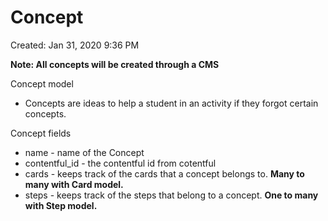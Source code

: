 # Concept

Created: Jan 31, 2020 9:36 PM

**Note: All concepts will be created through a CMS**

Concept model

- Concepts are ideas to help a student in an activity if they forgot certain concepts.

Concept fields

- name - name of the Concept
- contentful_id - the contentful id from cotentful
- cards - keeps track of the cards that a concept belongs to. **Many to many with Card model.**
- steps - keeps track of the steps that belong to a concept. **One to many with Step model.**
